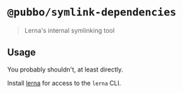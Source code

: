 # `@pubbo/symlink-dependencies`

> Lerna's internal symlinking tool

## Usage

You probably shouldn't, at least directly.

Install [lerna](https://www.npmjs.com/package/lerna) for access to the `lerna` CLI.
